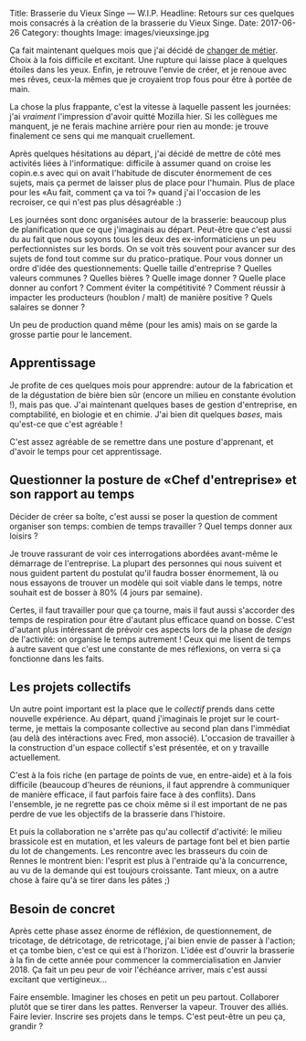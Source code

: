 Title: Brasserie du Vieux Singe — W.I.P.
Headline: Retours sur ces quelques mois consacrés à la création de la brasserie du Vieux Singe.
Date: 2017-06-26
Category: thoughts
Image: images/vieuxsinge.jpg

Ça fait maintenant quelques mois que j'ai décidé de [changer de métier](https://www.vieuxsinge.com). Choix à la fois difficile et excitant. Une rupture qui laisse place à quelques étoiles dans les yeux. Enfin, je retrouve l'envie de créer, et je renoue avec mes rêves, ceux-la mêmes que je croyaient trop fous pour être à portée de main.

La chose la plus frappante, c'est la vitesse à laquelle passent les journées: j'ai *vraiment* l'impression d'avoir quitté Mozilla hier. Si les collègues me
manquent, je ne ferais machine arrière pour rien au monde: je trouve finalement ce sens qui me manquait cruellement.

Après quelques hésitations au départ, j'ai décidé de mettre de côté mes activités liées à l'informatique: difficile à assumer quand on croise les copin.e.s avec qui on avait l'habitude de discuter énormement de ces sujets, mais ça permet de laisser plus de place pour l'humain. Plus de place pour les «Au fait, comment ça va toi ?» quand j'ai l'occasion de les recroiser, ce qui n'est pas plus désagréable :)

Les journées sont donc organisées autour de la brasserie: beaucoup plus de planification que ce que j'imaginais au départ. Peut-être que c'est aussi du au fait que nous soyons tous les deux des ex-informaticiens un peu perfectionnistes sur les bords. On se voit très souvent pour avancer sur des sujets de fond tout comme sur du pratico-pratique. Pour vous donner un ordre d'idée des questionnements: Quelle taille d'entreprise ? Quelles valeurs communes ? Quelles bières ? Quelle image donner ? Quelle place donner au confort ? Comment éviter la compétitivité ? Comment réussir à impacter les producteurs (houblon / malt) de manière positive ? Quels salaires se donner ?

Un peu de production quand même (pour les amis) mais on se garde la grosse partie pour le lancement.

## Apprentissage

Je profite de ces quelques mois pour apprendre: autour de la fabrication et de la dégustation de bière bien sûr (encore un milieu en constante évolution !), mais pas que. J'ai maintenant quelques bases de gestion d'entreprise, en comptabilité, en biologie et en chimie. J'ai bien dit quelques *bases*, mais qu'est-ce que c'est agréable !

C'est assez agréable de se remettre dans une posture d'apprenant, et d'avoir le temps pour cet apprentissage.

## Questionner la posture de «Chef d'entreprise» et son rapport au temps

Décider de créer sa boîte, c'est aussi se poser la question de comment organiser son temps: combien de temps travailler ? Quel temps donner aux loisirs ?

Je trouve rassurant de voir ces interrogations abordées avant-même le démarrage de l'entreprise. La plupart des personnes qui nous suivent et nous guident partent du postulat qu'il faudra bosser énormement, là ou nous essayons de trouver un modèle qui soit viable dans le temps, notre souhait est de bosser à 80% (4 jours par semaine).

Certes, il faut travailler pour que ça tourne, mais il faut aussi s'accorder des temps de respiration pour être d'autant plus efficace quand on bosse. C'est d'autant plus intéressant de prévoir ces aspects lors de la phase de *design* de l'activité: on organise le temps autrement ! Ceux qui me lisent de temps à autre savent que c'est une constante de mes réflexions, on verra si ça fonctionne dans les faits.

## Les projets collectifs

Un autre point important est la place que le *collectif* prends dans cette nouvelle expérience. Au départ, quand j'imaginais le projet sur le court-terme, je mettais la composante collective au second plan dans l'immédiat (au delà des intéractions avec Fred, mon associé). L'occasion de travailler à la construction d'un espace collectif s'est présentée, et on y travaille actuellement.

C'est à la fois riche (en partage de points de vue, en entre-aide) et à la fois difficile (beaucoup d'heures de réunions, il faut apprendre à communiquer de manière efficace, il faut parfois faire face à des conflits). Dans l'ensemble, je ne regrette pas ce choix même si il est important de ne pas perdre de vue les objectifs de la brasserie dans l'histoire.

Et puis la collaboration ne s'arrête pas qu'au collectif d'activité: le milieu brassicole est en mutation, et les valeurs de partage font bel et bien partie du lot de changements. Les rencontre avec les brasseurs du coin de Rennes le montrent bien: l'esprit est plus à l'entraide qu'à la concurrence, au vu de la demande qui est toujours croissante. Tant mieux, on a autre chose à faire qu'à se tirer dans les pâtes ;)

## Besoin de concret

Après cette phase assez énorme de réfléxion, de questionnement, de tricotage, de détricotage, de retricotage, j'ai bien envie de passer à l'action; et ça tombe bien, c'est ce qui est à l'horizon. L'idée est d'ouvrir la brasserie à la fin de cette année pour commencer la commercialisation en Janvier 2018. Ça fait un peu peur de voir l'échéance arriver, mais c'est aussi excitant que vertigineux…

Faire ensemble. Imaginer les choses en petit un peu partout. Collaborer plutôt que se tirer dans les pattes. Renverser la vapeur. Trouver des alliés. Faire levier. Inscrire ses projets dans le temps. C'est peut-être un peu ça, grandir ?

